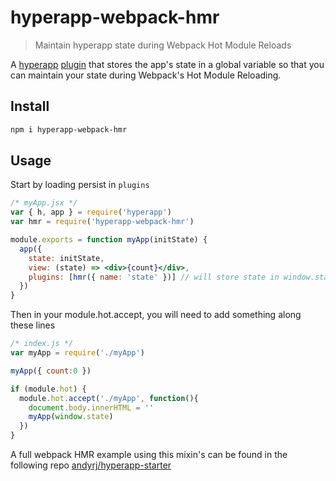 
# hyperapp-webpack-hmr

> Maintain hyperapp state during Webpack Hot Module Reloads

A [hyperapp](https://github.com/hyperapp/hyperapp) [plugin](https://github.com/hyperapp/hyperapp/blob/master/docs/core.md#plugins) that stores the app's state in a global variable so that you can maintain your state during Webpack's Hot Module Reloading.

## Install

```sh
npm i hyperapp-webpack-hmr
```

## Usage

Start by loading persist in `plugins`

```jsx
/* myApp.jsx */
var { h, app } = require('hyperapp')
var hmr = require('hyperapp-webpack-hmr')

module.exports = function myApp(initState) {
  app({
    state: initState,
    view: (state) => <div>{count}</div>,
    plugins: [hmr({ name: 'state' })] // will store state in window.state by default via hmr()
  })
}
```

Then in your module.hot.accept, you will need to add something along these lines
```js
/* index.js */
var myApp = require('./myApp')

myApp({ count:0 })

if (module.hot) {
  module.hot.accept('./myApp', function(){
    document.body.innerHTML = ''
    myApp(window.state)
  })
}

``` 

A full webpack HMR example using this mixin's can be found in the following repo [andyrj/hyperapp-starter](https://github.com/andyrj/hyperapp-starter) 
